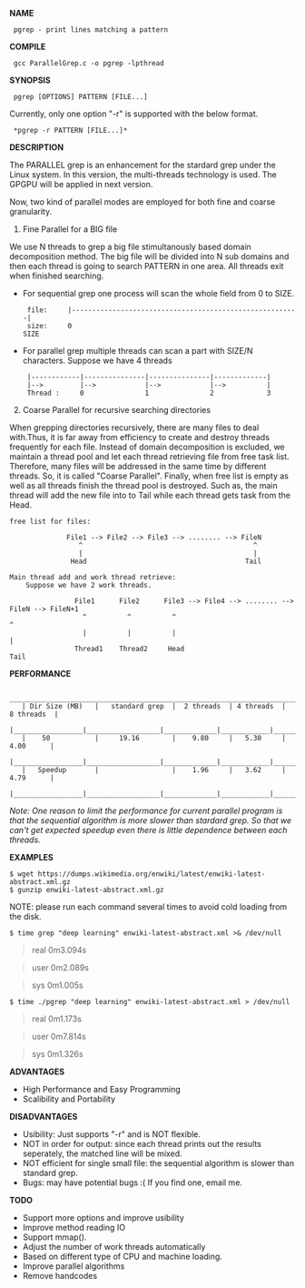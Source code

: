 **NAME**

     pgrep - print lines matching a pattern

**COMPILE**

     gcc ParallelGrep.c -o pgrep -lpthread
 
**SYNOPSIS**

     pgrep [OPTIONS] PATTERN [FILE...]
	
   
   Currently, only one option "-r" is supported with the below format.
   
     *pgrep -r PATTERN [FILE...]*     
   		  
**DESCRIPTION**

The PARALLEL grep is an enhancement for the stardard grep under the Linux system. In this version, the multi-threads technology is used. The GPGPU will be applied in next version.

Now, two kind of parallel modes are employed for both fine and coarse granularity.
 
 1. Fine Parallel for a BIG file
 
We use N threads to grep a big file stimultanously based domain	decomposition method. The big file will be divided into N sub domains and then each thread is going to search PATTERN in one area. All threads exit when finished searching.

 - For sequential grep one process will scan the whole field from 0 to SIZE. 

     	file:     |--------------------------------------------------------|
        size:     0                                                      SIZE   

 - For parallel grep multiple threads can scan a part with SIZE/N characters.
    Suppose we have 4 threads
    	
        |------------|---------------|---------------|-------------|
        |-->         |-->            |-->            |-->          |
        Thread :     0               1               2             3


 2. Coarse Parallel for recursive searching directories
 
When grepping directories recursively, there are many files to deal with.Thus, it is far away from efficiency to create and destroy threads frequently for each file. Instead of domain decomposition is excluded, we maintain a thread pool and let each thread retrieving file from free task list. Therefore, many files will be addressed in the same time by different threads. So, it is called "Coarse Parallel". Finally, when free list is empty as well as all threads finish the thread pool is destroyed.
Such as, the main thread will add the new file into to Tail while each thread gets task from the Head.
        
	free list for files:
		
		          File1 --> File2 --> File3 --> ........ --> FileN  
                     ^                                          ^
                     |                                          |
                   Head                                       Tail

	Main thread add and work thread retrieve:
        Suppose we have 2 work threads.

	                File1      File2      File3 --> File4 --> ........ --> FileN --> FileN+1    
                      ^          ^          ^                                            ^
                      |          |          |                                            |
                    Thread1    Thread2     Head                                         Tail
             
**PERFORMANCE**

        _____________________________________________________________________________
       | Dir Size (MB)   |   standard grep  |  2 threads  | 4 threads  |  8 threads  |
       |_________________|__________________|_____________|____________|_____________|
       |    50           |     19.16        |    9.80     |   5.30     |   4.00      |
       |_________________|__________________|_____________|____________|_____________|
       |   Speedup       |                  |    1.96     |   3.62     |   4.79      |
       |_________________|__________________|_____________|____________|_____________| 

 *Note: One reason to limit the performance for current parallel program is that the sequential algorithm is more slower than stardard grep. So that we can't get expected speedup even there is little dependence between each threads.*

 **EXAMPLES**
  
    $ wget https://dumps.wikimedia.org/enwiki/latest/enwiki-latest-abstract.xml.gz
    $ gunzip enwiki-latest-abstract.xml.gz
    
 NOTE: please run each command several times to avoid cold loading from the disk.
 
    $ time grep "deep learning" enwiki-latest-abstract.xml >& /dev/null

> real 0m3.094s

> user 0m2.089s

> sys 0m1.005s

    $ time ./pgrep "deep learning" enwiki-latest-abstract.xml > /dev/null

> real 0m1.173s

> user 0m7.814s

> sys 0m1.326s

 
 **ADVANTAGES**
 
 * High Performance and Easy Programming
 * Scalibility and Portability

 **DISADVANTAGES**
 
  * Usibility: Just supports "-r" and is NOT flexible.
 * NOT in order for output: since each thread prints out the results seperately, the matched line will be mixed.
 * NOT efficient for single small file: the sequential algorithm is slower than standard grep.
  * Bugs: may have potential bugs :( If you find one, email me.

 **TODO**
 
 * Support more options and improve usibility
 * Improve method reading IO
* Support mmap().
 * Adjust the number of work threads automatically
 * Based on different type of CPU and machine loading.
  * Improve parallel algorithms
  * Remove handcodes
